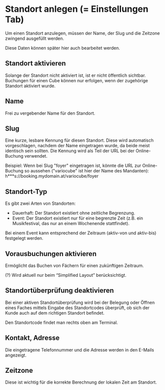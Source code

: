 # Standort anlegen (= Einstellungen Tab)

<ImageCaption
    src="/standort-anlegen-einstellungen-tab/grafik.png"
    alt="Übersicht Standort (Teil 1)"
    caption="Übersicht Standort (Teil 1)"
/>
<ImageCaption
    src="/standort-anlegen-einstellungen-tab/grafik1.png"
    alt="Übersicht Standort (Teil 2)"
    caption="Übersicht Standort (Teil 2)"
/>

Um einen Standort anzulegen, müssen der Name, der Slug und die Zeitzone zwingend ausgefüllt werden.

Diese Daten können später hier auch bearbeitet werden.

## Standort aktivieren

Solange der Standort nicht aktiviert ist, ist er nicht öffentlich sichtbar. Buchungen für einen Cube können nur erfolgen, wenn der zugehörige Standort aktiviert wurde.

## Name

Frei zu vergebender Name für den Standort.

## Slug

Eine kurze, lesbare Kennung für diesen Standort. Diese wird automatisch vorgeschlagen, nachdem der Name eingetragen wurde, da beide meist identisch sein sollten. Die Kennung wird als Teil der URL bei der Online-Buchung verwendet.

Beispiel: Wenn bei Slug "foyer" eingetragen ist, könnte die URL zur Online-Buchung so aussehen ("variocube" ist hier der Name des Mandanten): h***s://booking.mydomain.at/variocube/foyer

## Standort-Typ

Es gibt zwei Arten von Standorten:

- Dauerhaft: Der Standort existiert ohne zeitliche Begrenzung.
- Event: Der Standort existiert nur für eine begrenzte Zeit (z.B. ein Musikfestival, das nur an einem Wochenende stattfindet).

Bei einem Event kann entsprechend der Zeitraum (aktiv-von und aktiv-bis) festgelegt werden.

## Vorausbuchungen aktivieren

Ermöglicht das Buchen von Fächern für einen zukünftigen Zeitraum.

(?) Wird aktuell nur beim “Simplified Layout” berücksichtigt.

## Standortüberprüfung deaktivieren

Bei einer aktiven Standortüberprüfung wird bei der Belegung oder Öffnen eines Faches mittels Eingabe des Standortcodes überprüft, ob sich der Kunde auch auf dem richtigen Standort befindet.

<ImageCaption
    src="/standort-anlegen-einstellungen-tab/grafik2.png"
    alt="Standort überprüfen"
    caption="Standort überprüfen"
/>

Den Standortcode findet man rechts oben am Terminal.

<ImageCaption
    src="/standort-anlegen-einstellungen-tab/grafik3.png"
    alt="Terminal mit dem Standortcode “2521” (rechts oben)"
    caption="Terminal mit dem Standortcode “2521” (rechts oben)"
/>

## Kontakt, Adresse

Die eingetragene Telefonnummer und die Adresse werden in den E-Mails angezeigt.

<ImageCaption
    src="/standort-anlegen-einstellungen-tab/grafik4.png"
    alt="Kontaktdaten in E-Mail"
    caption="Kontaktdaten in E-Mail"
/>

## Zeitzone

Diese ist wichtig für die korrekte Berechnung der lokalen Zeit am Standort.